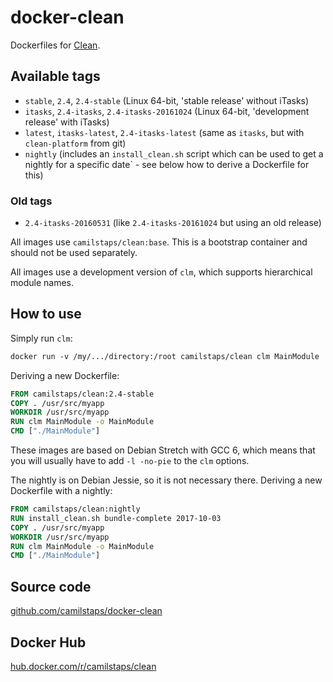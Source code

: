# docker-clean

Dockerfiles for [Clean](http://clean.cs.ru.nl).

## Available tags

* `stable`, `2.4`, `2.4-stable` (Linux 64-bit, 'stable release' without iTasks)
* `itasks`, `2.4-itasks`, `2.4-itasks-20161024` (Linux 64-bit, 'development
  release' with iTasks)
* `latest`, `itasks-latest`, `2.4-itasks-latest` (same as `itasks`, but with
  `clean-platform` from git)
* `nightly` (includes an `install_clean.sh` script which can be used to get a
  nightly for a specific date` - see below how to derive a Dockerfile for this)

### Old tags

* `2.4-itasks-20160531` (like `2.4-itasks-20161024` but using an old release)

All images use `camilstaps/clean:base`. This is a bootstrap container and
should not be used separately.

All images use a development version of `clm`, which supports hierarchical
module names.

## How to use

Simply run `clm`:

```Dockerfile
docker run -v /my/.../directory:/root camilstaps/clean clm MainModule
```

  
Deriving a new Dockerfile:

```Dockerfile
FROM camilstaps/clean:2.4-stable
COPY . /usr/src/myapp
WORKDIR /usr/src/myapp
RUN clm MainModule -o MainModule
CMD ["./MainModule"]
```

These images are based on Debian Stretch with GCC 6, which means that you will
usually have to add `-l -no-pie` to the `clm` options.

The nightly is on Debian Jessie, so it is not necessary there. Deriving a new
Dockerfile with a nightly:

```Dockerfile
FROM camilstaps/clean:nightly
RUN install_clean.sh bundle-complete 2017-10-03
COPY . /usr/src/myapp
WORKDIR /usr/src/myapp
RUN clm MainModule -o MainModule
CMD ["./MainModule"]
```

## Source code

[github.com/camilstaps/docker-clean](https://github.com/camilstaps/docker-clean)

## Docker Hub

[hub.docker.com/r/camilstaps/clean](https://hub.docker.com/r/camilstaps/clean)
